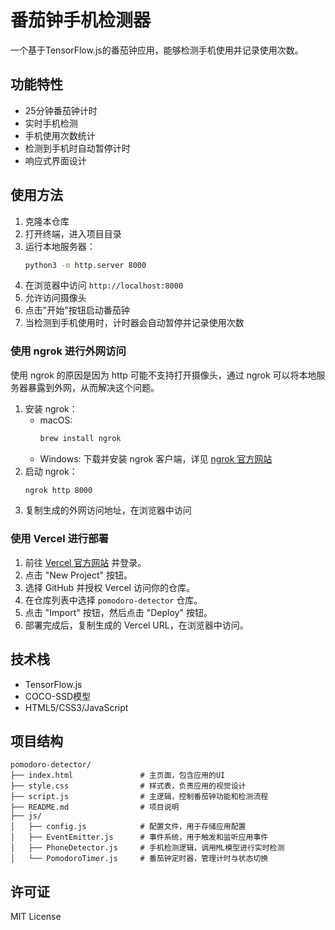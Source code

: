 # 番茄钟手机检测器

一个基于TensorFlow.js的番茄钟应用，能够检测手机使用并记录使用次数。

## 功能特性

- 25分钟番茄钟计时
- 实时手机检测
- 手机使用次数统计
- 检测到手机时自动暂停计时
- 响应式界面设计
## 使用方法

1. 克隆本仓库
2. 打开终端，进入项目目录
3. 运行本地服务器：
    ```bash
    python3 -m http.server 8000
    ```
4. 在浏览器中访问 `http://localhost:8000`
5. 允许访问摄像头
6. 点击"开始"按钮启动番茄钟
7. 当检测到手机使用时，计时器会自动暂停并记录使用次数

### 使用 ngrok 进行外网访问
使用 ngrok 的原因是因为 http 可能不支持打开摄像头，通过 ngrok 可以将本地服务器暴露到外网，从而解决这个问题。

1. 安装 ngrok：
     - macOS:
        ```bash
        brew install ngrok
        ```
     - Windows:
        下载并安装 ngrok 客户端，详见 [ngrok 官方网站](https://ngrok.com/download)
2. 启动 ngrok：
     ```bash
     ngrok http 8000
     ```
3. 复制生成的外网访问地址，在浏览器中访问



### 使用 Vercel 进行部署


1. 前往 [Vercel 官方网站](https://vercel.com) 并登录。
2. 点击 "New Project" 按钮。
3. 选择 GitHub 并授权 Vercel 访问你的仓库。
4. 在仓库列表中选择 `pomodoro-detector` 仓库。
5. 点击 "Import" 按钮，然后点击 "Deploy" 按钮。
6. 部署完成后，复制生成的 Vercel URL，在浏览器中访问。

## 技术栈

- TensorFlow.js
- COCO-SSD模型
- HTML5/CSS3/JavaScript

## 项目结构

```
pomodoro-detector/
├── index.html               # 主页面，包含应用的UI
├── style.css                # 样式表，负责应用的视觉设计
├── script.js                # 主逻辑，控制番茄钟功能和检测流程
├── README.md                # 项目说明
├── js/
│   ├── config.js            # 配置文件，用于存储应用配置
│   ├── EventEmitter.js      # 事件系统，用于触发和监听应用事件
│   ├── PhoneDetector.js     # 手机检测逻辑，调用ML模型进行实时检测
│   └── PomodoroTimer.js     # 番茄钟定时器，管理计时与状态切换
```

## 许可证

MIT License
